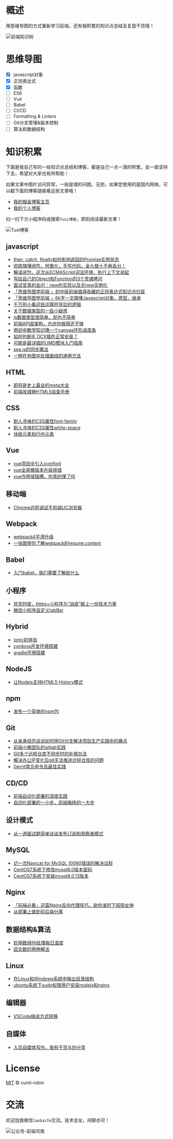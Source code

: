 # 概述

用思维导图的方式重新学习前端，还有我积累的知识点总结及复盘干货哦！

![前端知识树](http://qncdn.wbjiang.cn/%E5%89%8D%E7%AB%AF%E7%9F%A5%E8%AF%86%E6%A0%9120200617.png)

# 思维导图

- [x] javascript对象
- [x] 正则表达式
- [x] 函数
- [ ] ES6
- [ ] Vue
- [ ] Babel
- [ ] CI/CD
- [ ] Formatting & Linters
- [ ] Git分支管理&版本控制
- [ ] 算法和数据结构

# 知识积累

下面是我自己写的一些知识点总结和博客，都是自己一点一滴的积累，会一直坚持下去，希望对大家也有所帮助！

如果文章中图片访问异常，一般是墙的问题。无妨，如果您使用的是国内网络，可以戳下面的博客链接看这些文章哦！

- [我的掘金博客主页](https://juejin.im/user/2752832847753085/posts)
- [我的个人博客](http://hexo.wbjiang.cn/)

扫一扫下方小程序码或搜索`Tusi博客`，即刻阅读最新文章！

![Tusi博客](http://qncdn.wbjiang.cn/Tusi%E5%8D%9A%E5%AE%A2.jpg)

## javascript

- [then, catch, finally如何影响返回的Promise实例状态](https://github.com/cumt-robin/mindmap-fe/blob/master/posts/javascript/promise_then_catch_finally.md)
- [彻底搞懂闭包，柯里化，手写代码，金九银十不再丢分！](https://github.com/cumt-robin/mindmap-fe/blob/master/posts/javascript/function.md)
- [解读闭包，这次从ECMAScript词法环境，执行上下文说起](https://github.com/cumt-robin/mindmap-fe/blob/master/posts/javascript/closure.md)
- [写给自己的Object和Function的3个灵魂拷问](https://github.com/cumt-robin/mindmap-fe/blob/master/posts/javascript/写给自己的Object和Function的3个灵魂拷问.md)
- [面试官真的会问：new的实现以及无new实例化](https://github.com/cumt-robin/mindmap-fe/blob/master/posts/javascript/new.md)
- [「思维导图学前端 」初中级前端值得收藏的正则表达式知识点扫盲](https://github.com/cumt-robin/mindmap-fe/blob/master/posts/javascript/regexp.md)
- [「思维导图学前端 」6k字一文搞懂Javascript对象，原型，继承](https://github.com/cumt-robin/mindmap-fe/blob/master/posts/javascript/object.md)
- [千万别小看这些运算符背后的逻辑](https://github.com/cumt-robin/mindmap-fe/blob/master/posts/javascript/千万别小看这些运算符背后的逻辑.md)
- [关于数据类型的一些小疑惑](https://github.com/cumt-robin/mindmap-fe/blob/master/posts/javascript/关于数据类型的一些小疑惑.md)
- [js数据类型很简单，却也不简单](https://github.com/cumt-robin/mindmap-fe/blob/master/posts/javascript/js数据类型很简单，却也不简单.md)
- [前端API层架构，也许你做得还不够](https://github.com/cumt-robin/mindmap-fe/blob/master/posts/javascript/前端API层架构，也许你做得还不够.md)
- [用初中数学知识撸一个canvas环形进度条](https://github.com/cumt-robin/mindmap-fe/blob/master/posts/javascript/前端API层架构，也许你做得还不够.md)
- [如何判断IE OCX插件正常安装？](https://github.com/cumt-robin/mindmap-fe/blob/master/posts/javascript/如何判断IE插件正常安装.md)
- [可能是最详细的UMD模块入门指南](https://github.com/cumt-robin/mindmap-fe/blob/master/posts/javascript/可能是最详细的UMD模块入门指南.md)
- [sea.js的同步魔法](https://github.com/cumt-robin/mindmap-fe/blob/master/posts/javascript/seajs的同步魔法.md)
- [一种在地图中处理曲线的通用方法](https://github.com/cumt-robin/mindmap-fe/blob/master/posts/javascript/一种在地图中处理曲线的通用方法.md)

## HTML

- [即将是史上最全的meta大全](https://github.com/cumt-robin/mindmap-fe/blob/master/posts/HTML/即将是史上最全的meta大全.md)
- [前端攻城狮HTML5自查手册](https://github.com/cumt-robin/mindmap-fe/blob/master/posts/HTML/前端攻城狮HTML5自查手册.md)

## CSS

- [耐人寻味的CSS属性font-family](https://github.com/cumt-robin/mindmap-fe/blob/master/posts/CSS/耐人寻味的CSS属性font-family.md)
- [耐人寻味的CSS属性white-space](https://github.com/cumt-robin/mindmap-fe/blob/master/posts/CSS/耐人寻味的CSS属性white-space.md)
- [块级元素和行内元素](https://github.com/cumt-robin/mindmap-fe/blob/master/posts/CSS/块级元素和行内元素.md)

## Vue

- [vue项目中引入iconfont](https://github.com/cumt-robin/mindmap-fe/blob/master/posts/Vue/vue项目中引入iconfont.md)
- [vue全家桶版本升级排错](https://github.com/cumt-robin/mindmap-fe/blob/master/posts/Vue/vue全家桶版本升级排错.md)
- [vue作用域插槽，你真的懂了吗](https://github.com/cumt-robin/mindmap-fe/blob/master/posts/Vue/vue作用域插槽你真的懂了吗.md)

## 移动端

- [Chrome远程调试手机端UC浏览器](https://github.com/cumt-robin/mindmap-fe/blob/master/posts/移动端/Chrome远程调试手机端UC浏览器.md)

## Webpack

- [webpack4平滑升级](https://github.com/cumt-robin/mindmap-fe/blob/master/posts/Webpack/webpack4平滑升级.md)
- [一张图带你了解webpack的require.context](https://github.com/cumt-robin/mindmap-fe/blob/master/posts/Webpack/一张图带你了解webpack的requirecontext.md)

## Babel

- [入门babel，我们需要了解些什么](https://github.com/cumt-robin/mindmap-fe/blob/master/posts/babel/入门babel，我们需要了解些什么.md)

## 小程序

- [共克时疫，https+小程序为“战疫”献上一份技术力量](https://github.com/cumt-robin/mindmap-fe/blob/master/posts/小程序/https+小程序为战疫献上一份技术力量.md)
- [微信小程序自定义tabBar](https://github.com/cumt-robin/mindmap-fe/blob/master/posts/小程序/微信小程序自定义tabBar.md)

## Hybrid

- [ionic初体验](https://github.com/cumt-robin/mindmap-fe/blob/master/posts/Hybrid/ionic初体验.md)
- [cordova开发环境搭建](https://github.com/cumt-robin/mindmap-fe/blob/master/posts/Hybrid/cordova开发环境搭建.md)
- [gradle环境搭建](https://github.com/cumt-robin/mindmap-fe/blob/master/posts/Hybrid/gradle环境搭建.md)

## NodeJS

- [让Nodejs支持HTML5 History模式](https://github.com/cumt-robin/mindmap-fe/blob/master/posts/NodeJS/让Nodejs支持History模式.md)

## npm

- [发布一个简单的npm包](https://github.com/cumt-robin/mindmap-fe/blob/master/posts/npm/发布一个简单的npm包.md)

## Git

- [从亲身经历谈谈如何用Git分支解决项目生产实践中的痛点](https://github.com/cumt-robin/mindmap-fe/blob/master/posts/Git/从亲身经历谈谈如何用Git分支解决项目生产实践中的痛点.md)
- [前端小微团队的gitlab实践](https://github.com/cumt-robin/mindmap-fe/blob/master/posts/Git/前端小微团队的gitlab实践.md)
- [Git多个远程仓库不同步时的补救办法](https://github.com/cumt-robin/mindmap-fe/blob/master/posts/Git/Git多个远程仓库不同步时的补救办法.md)
- [解决办公IP变化后git无法推送远程仓库的问题](https://github.com/cumt-robin/mindmap-fe/blob/master/posts/Git/解决办公IP变化后git无法推送远程仓库的问题.md)
- [Gerrit常见命令及最佳实践](https://github.com/cumt-robin/mindmap-fe/blob/master/posts/Git/Gerrit常见命令及最佳实践.md)

## CD/CD

- [前端自动化部署的深度实践](https://github.com/cumt-robin/mindmap-fe/blob/master/posts/CI&CD/前端自动化部署的深度实践.md)
- [自动化部署的一小步，前端搬砖的一大步](https://github.com/cumt-robin/mindmap-fe/blob/master/posts/CI&CD/自动化部署的一小步，前端搬砖的一大步.md)

## 设计模式

- [从一道面试题简单谈谈发布订阅和观察者模式](https://github.com/cumt-robin/mindmap-fe/blob/master/posts/设计模式/从一道面试题简单谈谈发布订阅和观察者模式.md)

## MySQL

- [记一次Navicat for MySQL 10060错误的解决过程](https://github.com/cumt-robin/mindmap-fe/blob/master/posts/mysql/mysql_10060_error.md)
- [CentOS7系统下修改mysql8.0版本密码](https://github.com/cumt-robin/mindmap-fe/blob/master/posts/mysql/CentOS7系统下修改mysql8版本密码.md)
- [CentOS7系统下安装mysql8.0.13版本](https://github.com/cumt-robin/mindmap-fe/blob/master/posts/mysql/CentOS7系统下安装mysql8版本.md)

## Nginx

- [「前端必看」这篇Nginx反向代理技巧，助你准时下班陪女神](https://github.com/cumt-robin/mindmap-fe/blob/master/posts/nginx/nginx本地域名和代理技巧.md)
- [从部署上做到前后端分离](https://github.com/cumt-robin/mindmap-fe/blob/master/posts/nginx/从部署上做到前后端分离.md)

## 数据结构&算法

- [妙用数组fill处理每日温度](https://github.com/cumt-robin/mindmap-fe/blob/master/posts/数据结构和算法/妙用数组fill处理每日温度.md)
- [回文数的两种解法](https://github.com/cumt-robin/mindmap-fe/blob/master/posts/数据结构和算法/回文数的两种解法.md)

## Linux

- [在Linux和Windows系统中输出目录结构](https://github.com/cumt-robin/mindmap-fe/blob/master/posts/Linux/在Linux和Windows系统中输出目录结构.md)
- [ubuntu系统下sudo权限用户安装nodejs和nginx](https://github.com/cumt-robin/mindmap-fe/blob/master/posts/Linux/ubuntu系统下sudo权限用户安装nodejs和nginx.md)

## 编辑器

- [VSCode缩进方式转换](https://github.com/cumt-robin/mindmap-fe/blob/master/posts/编辑器/VSCode缩进方式转换.md)

## 自媒体

- [入坑自媒体写作，我有干货与你分享](https://github.com/cumt-robin/mindmap-fe/blob/master/posts/自媒体/入坑自媒体写作，我有干货与你分享.md)

# License

[MIT](https://github.com/cumt-robin/mindmap-fe/blob/master/LICENSE) © cumt-robin

# 交流

欢迎加我微信`laobaife`交流。技术会友，闲聊亦可！

![公众号-前端司南](http://qncdn.wbjiang.cn/%E5%89%8D%E7%AB%AF%E5%8F%B8%E5%8D%97%E5%90%8D%E7%89%87%E5%B8%A6%E5%BE%AE%E4%BF%A1.png)
